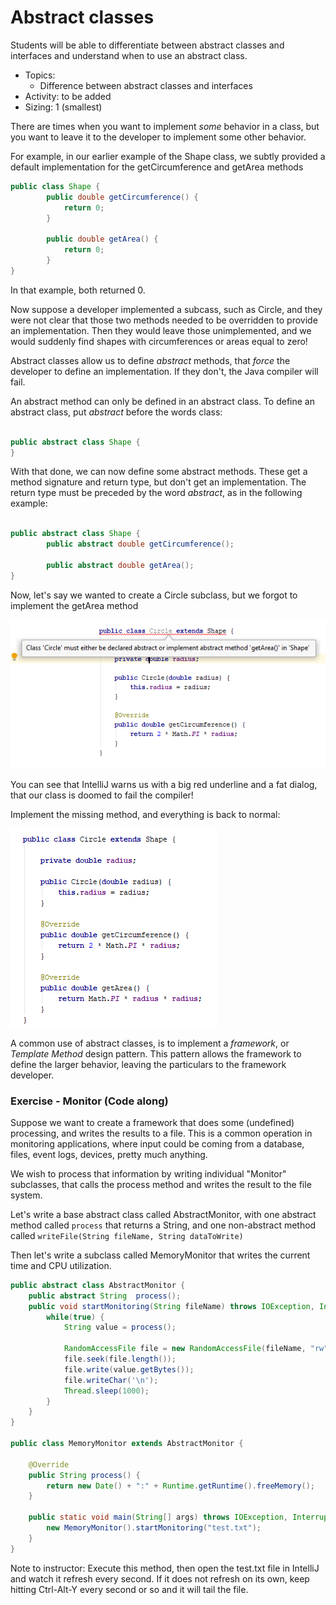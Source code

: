 # Abstract classes

Students will be able to differentiate between abstract classes and interfaces and understand when to use an abstract class. 

- Topics:
   - Difference between abstract classes and interfaces
- Activity: to be added
- Sizing: 1 (smallest)

There are times when you want to implement _some_ behavior in a class, but you want to leave it to the developer to implement some other behavior.

For example, in our earlier example of the Shape class, we subtly provided a default implementation for the getCircumference and getArea methods
```java
public class Shape {
        public double getCircumference() {
            return 0;
        }

        public double getArea() {
            return 0;
        }
}

```

In that example, both returned 0.

Now suppose a developer implemented a subcass, such as Circle, and they were not clear that those two methods needed to be overridden to provide an implementation. Then they would leave those unimplemented, and we would suddenly find shapes with circumferences or areas equal to zero!

Abstract classes allow us to define _abstract_ methods, that _force_ the developer to define an implementation. If they don't, the Java compiler will fail.


An abstract method can only be defined in an abstract class. To define an abstract class, put _abstract_ before the words class:
```java

public abstract class Shape {
}
``` 
With that done, we can now define some abstract methods. These get a method signature and return type, but don't get an implementation. The return type must be preceded by the word _abstract_, as in the following example:

```java

public abstract class Shape {
        public abstract double getCircumference();

        public abstract double getArea();
}

```

Now, let's say we wanted to create a Circle subclass, but we forgot to implement the getArea method

![](resources/failed-to-implement-abstract.png)

You can see that IntelliJ warns us with a big red underline and a fat dialog, that our class is doomed to fail the compiler!

Implement the missing method, and everything is back to normal:

![](resources/implement-abstract.png)

A common use of abstract classes, is to implement a _framework_, or _Template Method_ design pattern. This pattern allows the framework to define the larger behavior, leaving the particulars to the framework developer.

### Exercise - Monitor (Code along) 
Suppose we want to create a framework that does some (undefined) processing, and writes the results to a file. This is a common operation in monitoring applications, where input could be coming from a database, files, event logs, devices, pretty much anything.

We wish to process that information by writing individual "Monitor" subclasses, that calls the process method and writes the result to the file system.

Let's write a base abstract class called AbstractMonitor, with one abstract method called `process` that returns a String, and one non-abstract method called `writeFile(String fileName, String dataToWrite)`

Then let's write a subclass called MemoryMonitor that writes the current time and CPU utilization. 

```java
public abstract class AbstractMonitor {
    public abstract String  process();
    public void startMonitoring(String fileName) throws IOException, InterruptedException {
        while(true) {
            String value = process();

            RandomAccessFile file = new RandomAccessFile(fileName, "rw");
            file.seek(file.length());
            file.write(value.getBytes());
            file.writeChar('\n');
            Thread.sleep(1000);
        }
    }
}

public class MemoryMonitor extends AbstractMonitor {

    @Override
    public String process() {
        return new Date() + ":" + Runtime.getRuntime().freeMemory();
    }

    public static void main(String[] args) throws IOException, InterruptedException {
        new MemoryMonitor().startMonitoring("test.txt");
    }
}

```

Note to instructor: Execute this method, then open the test.txt file in IntelliJ and watch it refresh every second. If it does not refresh on its own, keep hitting Ctrl-Alt-Y every second or so and it will tail the file.
